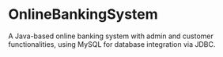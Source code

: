 # OnlineBankingSystem
A Java-based online banking system with admin and customer functionalities, using MySQL for database integration via JDBC.
